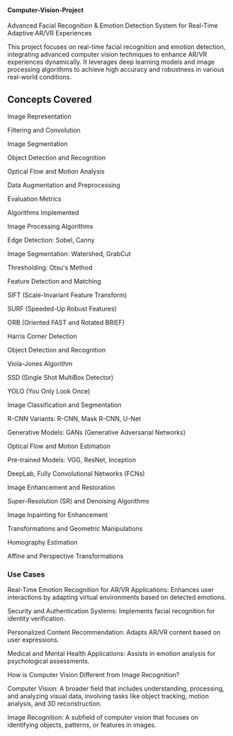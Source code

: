 #### Computer-Vision-Project

Advanced Facial Recognition & Emotion Detection System for Real-Time Adaptive AR/VR Experiences

This project focuses on real-time facial recognition and emotion detection, integrating advanced computer vision techniques to enhance AR/VR experiences dynamically. It leverages deep learning models and image processing algorithms to achieve high accuracy and robustness in various real-world conditions.

## Concepts Covered

Image Representation

Filtering and Convolution

Image Segmentation

Object Detection and Recognition

Optical Flow and Motion Analysis

Data Augmentation and Preprocessing

Evaluation Metrics

Algorithms Implemented

Image Processing Algorithms

Edge Detection: Sobel, Canny

Image Segmentation: Watershed, GrabCut

Thresholding: Otsu's Method

Feature Detection and Matching

SIFT (Scale-Invariant Feature Transform)

SURF (Speeded-Up Robust Features)

ORB (Oriented FAST and Rotated BRIEF)

Harris Corner Detection

Object Detection and Recognition

Viola-Jones Algorithm

SSD (Single Shot MultiBox Detector)

YOLO (You Only Look Once)

Image Classification and Segmentation

R-CNN Variants: R-CNN, Mask R-CNN, U-Net

Generative Models: GANs (Generative Adversarial Networks)

Optical Flow and Motion Estimation

Pre-trained Models: VGG, ResNet, Inception

DeepLab, Fully Convolutional Networks (FCNs)

Image Enhancement and Restoration

Super-Resolution (SR) and Denoising Algorithms

Image Inpainting for Enhancement

Transformations and Geometric Manipulations

Homography Estimation

Affine and Perspective Transformations

### Use Cases

Real-Time Emotion Recognition for AR/VR Applications: Enhances user interactions by adapting virtual environments based on detected emotions.

Security and Authentication Systems: Implements facial recognition for identity verification.

Personalized Content Recommendation: Adapts AR/VR content based on user expressions.

Medical and Mental Health Applications: Assists in emotion analysis for psychological assessments.

How is Computer Vision Different from Image Recognition?

Computer Vision: A broader field that includes understanding, processing, and analyzing visual data, involving tasks like object tracking, motion analysis, and 3D reconstruction.

Image Recognition: A subfield of computer vision that focuses on identifying objects, patterns, or features in images.
